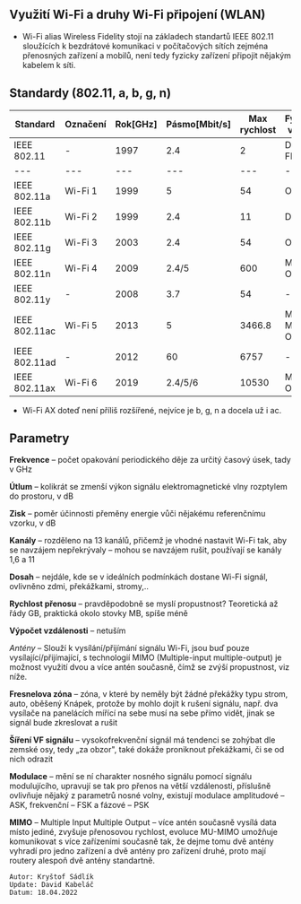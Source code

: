 ## Využití Wi-Fi a druhy Wi-Fi připojení (WLAN)

- Wi-Fi alias Wireless Fidelity stojí na základech standartů IEEE 802.11 sloužících k bezdrátové komunikaci v počítačových sítích zejména přenosných zařízení a mobilů, není tedy fyzicky zařízení připojit nějakým kabelem k síti.

## Standardy (802.11, a, b, g, n)

| **Standard** | **Označení** | **Rok[GHz]** | **Pásmo[Mbit/s]** | **Max rychlost** | **Fyzická vrstva** |
| --- | --- | --- | --- | --- | --- |
| IEEE 802.11 | - | 1997 | 2.4 | 2 | DSSS a FHSS |
| --- | --- | --- | --- | --- | --- |
| IEEE 802.11a | Wi-Fi 1 | 1999 | 5 | 54 | OFDM |
| IEEE 802.11b | Wi-Fi 2 | 1999 | 2.4 | 11 | DSSS |
| IEEE 802.11g | Wi-Fi 3 | 2003 | 2.4 | 54 | OFDM |
| IEEE 802.11n | Wi-Fi 4 | 2009 | 2.4/5 | 600 | MIMO OFDM |
| IEEE 802.11y | - | 2008 | 3.7 | 54 | - |
| IEEE 802.11ac | Wi-Fi 5 | 2013 | 5 | 3466.8 | MU-MIMO OFDM |
| IEEE 802.11ad | - | 2012 | 60 | 6757 | - |
| IEEE 802.11ax | Wi-Fi 6 | 2019 | 2.4/5/6 | 10530 | MIMO-OFDM |

- Wi-Fi AX doteď není příliš rozšířené, nejvíce je b, g, n a docela už i ac.

## Parametry

**Frekvence** – počet opakování periodického děje za určitý časový úsek, tady v GHz

**Útlum** – kolikrát se zmenší výkon signálu elektromagnetické vlny rozptylem do prostoru, v dB

**Zisk** – poměr účinnosti přeměny energie vůči nějakému referenčnímu vzorku, v dB

**Kanály** – rozděleno na 13 kanálů, přičemž je vhodné nastavit Wi-Fi tak, aby se navzájem nepřekrývaly – mohou se navzájem rušit, používají se kanály 1,6 a 11

**Dosah** – nejdále, kde se v ideálních podmínkách dostane Wi-Fi signál, ovlivněno zdmi, překážkami, stromy,..

**Rychlost přenosu** – pravděpodobně se myslí propustnost? Teoretická až řády GB, praktická okolo stovky MB, spíše méně

**Výpočet vzdálenosti** – netuším

*Antény* – Slouží k vysílání/přijímání signálu Wi-Fi, jsou buď pouze vysílající/přijímající, s technologií MIMO (Multiple-input multiple-output) je možnost využití dvou a více antén současně, čímž se zvýší propustnost, viz níže.

**Fresnelova zóna** – zóna, v které by neměly být žádné překážky typu strom, auto, oběšený Knápek, protože by mohlo dojít k rušení signálu, např. dva vysílače na panelácích mířící na sebe musí na sebe přímo vidět, jinak se signál bude zkreslovat a rušit

**Šíření VF signálu** – vysokofrekvenční signál má tendenci se zohýbat dle zemské osy, tedy „za obzor&quot;, také dokáže proniknout překážkami, či se od nich odrazit

**Modulace** – mění se ní charakter nosného signálu pomocí signálu modulujícího, upravují se tak pro přenos na větší vzdálenosti, příslušně ovlivňuje nějaký z parametrů nosné volny, existují modulace amplitudové – ASK, frekvenční – FSK a fázové – PSK

**MIMO** – Multiple Input Multiple Output – více antén současně vysílá data místo jediné, zvyšuje přenosovou rychlost, evoluce MU-MIMO umožňuje komunikovat s více zařízeními současně tak, že dejme tomu dvě antény vyhradí pro jedno zařízení a dvě antény pro zařízení druhé, proto mají routery alespoň dvě antény standartně.

```
Autor: Kryštof Sádlík
Update: David Kabeláč
Datum: 18.04.2022
```